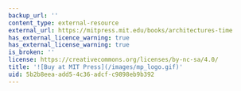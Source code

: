```yaml
---
backup_url: ''
content_type: external-resource
external_url: https://mitpress.mit.edu/books/architectures-time
has_external_licence_warning: true
has_external_license_warning: true
is_broken: ''
license: https://creativecommons.org/licenses/by-nc-sa/4.0/
title: '![Buy at MIT Press](/images/mp_logo.gif)'
uid: 5b2b8eea-add5-4c36-adcf-c9898eb9b392
---
```

